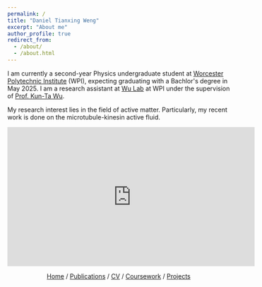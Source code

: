 ```yaml
---
permalink: /
title: "Daniel Tianxing Weng"
excerpt: "About me"
author_profile: true
redirect_from: 
  - /about/
  - /about.html
---
```


I am currently a second-year Physics undergraduate student at [Worcester Polytechnic Institute](https://www.wpi.edu/) (WPI), expecting graduating with a Bachlor's degree in May 2025.
I am a research assistant at [Wu Lab](https://wp.wpi.edu/kuntawu/) at WPI under the supervision of [Prof. Kun-Ta Wu](https://www.wpi.edu/people/faculty/kwu).

My research interest lies in the field of active matter. Particularly, my recent work is done on the microtubule-kinesin active fluid. 





<iframe 
  width="560" height="315" 
  src="https://www.youtube.com/embed/FDCxLeopGPI?autoplay=1&mute=1" 
  title="YouTube video player" 
  frameborder="0" 
  allow="accelerometer; autoplay; clipboard-write; encrypted-media; gyroscope; picture-in-picture; web-share" allowfullscreen>
</iframe>

<p style="text-align: center;"> 
  <a href="https://daniel-tianxing-weng.github.io/">Home</a>
  /
  <a href="https://daniel-tianxing-weng.github.io//publications/">Publications</a>
  /
  <a href="https://daniel-tianxing-weng.github.io//files/Tianxing_Weng_CV_Oct_2023.pdf">CV</a>
  /
  <a href="https://daniel-tianxing-weng.github.io//coursework/">Coursework</a>
  /
   <a href="https://daniel-tianxing-weng.github.io//projects/">Projects</a>
</p>